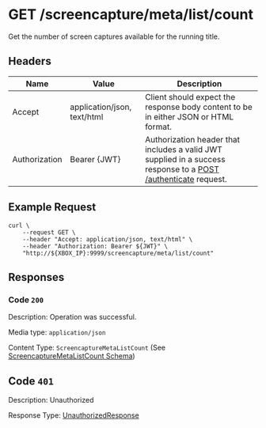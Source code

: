 # GET /screencapture/meta/list/count

Get the number of screen captures available for the running title.

## Headers

| Name          | Value                       | Description                                                                                                                              |
| ------------- | --------------------------- | ---------------------------------------------------------------------------------------------------------------------------------------- |
| Accept        | application/json, text/html | Client should expect the response body content to be in either JSON or HTML format.                                                      |
| Authorization | Bearer {JWT}                | Authorization header that includes a valid JWT supplied in a success response to a [POST /authenticate](./post_authenticate.md) request. |

## Example Request

```
curl \
    --request GET \
    --header "Accept: application/json, text/html" \
    --header "Authorization: Bearer ${JWT}" \
    "http://${XBOX_IP}:9999/screencapture/meta/list/count"
```

## Responses

### Code `200`

Description: Operation was successful.

Media type: `application/json`

Content Type: `ScreencaptureMetaListCount` (See [ScreencaptureMetaListCount Schema](./schema_screencapture_meta_list_count.md))

## Code `401`

Description: Unauthorized

Response Type: [UnauthorizedResponse](./schema_unauthorized_response.md)
